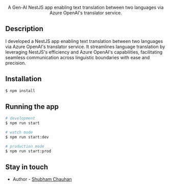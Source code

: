<p align="center">A Gen-AI NestJS app enabling text translation between two languages via Azure OpenAI's translator service.</p>
    <p align="center">

## Description

I developed a NestJS app enabling text translation between two languages via Azure OpenAI's translator service. It streamlines language translation by leveraging NestJS's efficiency and Azure OpenAI's capabilities, facilitating seamless communication across linguistic boundaries with ease and precision.

## Installation

```bash
$ npm install
```

## Running the app

```bash
# development
$ npm run start

# watch mode
$ npm run start:dev

# production mode
$ npm run start:prod
```


## Stay in touch

- Author - [Shubham Chauhan](https://github.com/Shubh8899)
